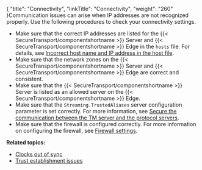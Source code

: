 {
    "title": "Connectivity",
    "linkTitle": "Connectivity",
    "weight": "260"
}Communication issues can arise when IP addresses are not recognized properly. Use the following procedures to check your connectivity settings.

-   Make sure that the correct IP addresses are listed for the {{< SecureTransport/componentshortname >}} Server and {{< SecureTransport/componentshortname >}} Edge in the `hosts` file. For details, see [Incorrect host name and IP address in the host file](../../t_st_servicesdonotstart/c_st_incorrect_host_name_ip_in_host_file#Appendix_Troubleshooting_4259246568_1017841).
-   Make sure that the network zones on the {{< SecureTransport/componentshortname >}} Server and {{< SecureTransport/componentshortname >}} Edge are correct and consistent.
-   Make sure that the {{< SecureTransport/componentshortname >}} Server is listed as an allowed server on the {{< SecureTransport/componentshortname >}} Edge.
-   Make sure that the `Streaming.TrustedAliases` server configuration parameter is set correctly. For more information, see [Secure the communication between the TM server and the protocol servers](../../../c_st_setup/c_st_networkzones/t_st_networkzones#Secure).
-   Make sure that the firewall is configured correctly. For more information on configuring the firewall, see [Firewall settings](../../../c_st_firewallsettings#Appendix_Firewall_Settings_3020346255_1032350).

**Related topics:**

-   [Clocks out of sync](../c_st_clocks_out_of_sync)
-   [Trust establishment issues](../c_st_trust_establishment_issues)
